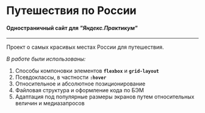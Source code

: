 # **Путешествия по России**
#### **Одностраничный сайт для _"Яндекс.Практикум"_**
----
Проект о самых красивых местах России для путешествия.

_В работе были использованы:_
1. Способы компоновки элементов **```flexbox```** и **```grid-layout```**
2. Псевдоклассы, в частности **```:hover```**
3. Относительное и абсолютное позиционирование
4. Файловая структура и оформление кода по БЭМ
5. Адаптация под популярные размеры экранов путем относительных величин и медиазапросов
